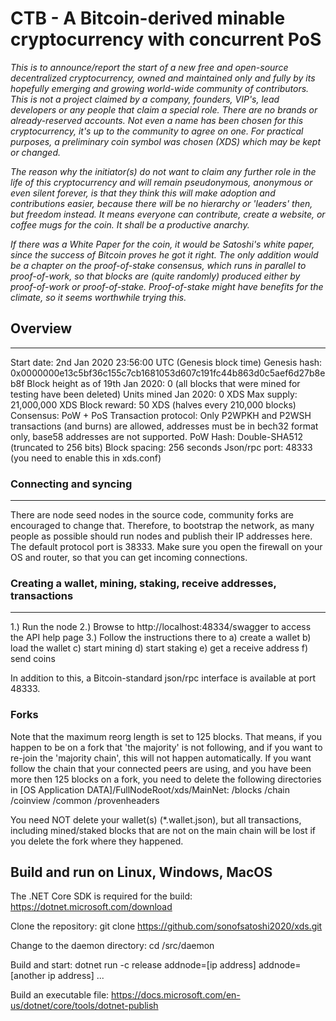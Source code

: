 # CTB - A Bitcoin-derived minable cryptocurrency with concurrent PoS

*This is to announce/report the start of a new free and open-source decentralized cryptocurrency, owned and maintained only and fully by its hopefully emerging and growing world-wide community of contributors. This is not a project claimed by a company, founders, VIP's, lead developers or any people that claim a special role. There are no brands or already-reserved accounts. Not even a name has been chosen for this cryptocurrency, it's up to the community to agree on one. For practical purposes, a preliminary coin symbol was chosen (XDS) which may be kept or changed.*

*The reason why the initiator(s) do not want to claim any further role in the life of this cryptocurrency and will remain pseudonymous, anonymous or even silent forever, is that they think this will make adoption and contributions easier, because there will be no hierarchy or 'leaders' then, but freedom instead. It means everyone can contribute, create a website, or coffee mugs for the coin. It shall be a productive anarchy.*

*If there was a White Paper for the coin, it would be Satoshi's white paper, since the success of Bitcoin proves he got it right. The only addition would be a chapter on the proof-of-stake consensus, which runs in parallel to proof-of-work, so that blocks are (quite randomly) produced either by proof-of-work or proof-of-stake. Proof-of-stake might have benefits for the climate, so it seems worthwhile trying this.*

## Overview
------------
Start date: 2nd Jan 2020 23:56:00 UTC (Genesis block time)
Genesis hash: 0x0000000e13c5bf36c155c7cb1681053d607c191fc44b863d0c5aef6d27b8eb8f
Block height as of 19th Jan 2020: 0 (all blocks that were mined for testing have been deleted)
Units mined Jan 2020: 0 XDS
Max supply: 21,000,000 XDS
Block reward: 50 XDS (halves every 210,000 blocks)
Consensus: PoW + PoS
Transaction protocol: Only P2WPKH and P2WSH transactions (and burns) are allowed, addresses must be in bech32 format only, base58 addresses are not supported.
PoW Hash: Double-SHA512 (truncated to 256 bits)
Block spacing: 256 seconds
Json/rpc port: 48333 (you need to enable this in xds.conf)

### Connecting and syncing
--------------------------
There are node seed nodes in the source code, community forks are encouraged to change that.
Therefore, to bootstrap the network, as many people as possible should run nodes and publish their IP addresses here.
The default protocol port is 38333. Make sure you open the firewall on your OS and router, so that you can get incoming connections.

### Creating a wallet, mining, staking, receive addresses, transactions
--------------
1.) Run the node
2.) Browse to http://localhost:48334/swagger to access the API help page
3.) Follow the instructions there to 
     a) create a wallet
     b) load the wallet
     c) start mining
     d) start staking
     e) get a receive address
     f) send coins

In addition to this, a Bitcoin-standard json/rpc interface is available at port 48333.

### Forks
Note that the maximum reorg length is set to 125 blocks. That means, if you happen to be on a fork that 'the majority' is not following, and if you want to re-join the 'majority chain', this will not happen automatically. If you want follow the chain that your connected peers are using, and you have been more then 125 blocks on a fork, you need to delete the following directories in [OS Application DATA]/FullNodeRoot/xds/MainNet:
/blocks
/chain
/coinview
/common
/provenheaders

You need NOT delete your wallet(s) (*.wallet.json), but all transactions, including mined/staked blocks that are not on the main chain will be lost if you delete the fork where they happened.

## Build and run on Linux, Windows, MacOS
The .NET Core SDK is required for the build:
https://dotnet.microsoft.com/download

Clone the repository:
git clone https://github.com/sonofsatoshi2020/xds.git

Change to the daemon directory:
cd /src/daemon

Build and start:
dotnet run -c release addnode=[ip address] addnode=[another ip address] ...

Build an executable file:
https://docs.microsoft.com/en-us/dotnet/core/tools/dotnet-publish










